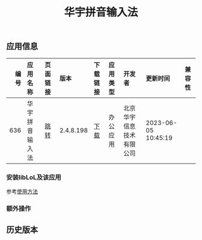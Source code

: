 ﻿---
id: 636
title: 华宇拼音输入法
toc: true
weight: 636
---

## 应用信息 
|   编号 | 应用名称    | 页面链接                                       | 版本        | 下载链接                                                                              | 应用类型   | 开发者          | 更新时间                | 兼容性   |
|-----:|:--------|:-------------------------------------------|:----------|:----------------------------------------------------------------------------------|:-------|:-------------|:--------------------|:------|
|  636 | 华宇拼音输入法 | [跳转](http://app.loongapps.cn/#/detail/636) | 2.4.8.198 | [下载](http://113.24.212.22:8090/upload/file/HuayuPY_loongarch_fcitx_2.4.8.198.deb) | 办公应用   | 北京华宇信息技术有限公司 | 2023-06-05 10:45:19 |       |
### 安装libLoL及该应用 
参考[使用方法](/docs/usage) 
### 额外操作 


## 历史版本 
 
